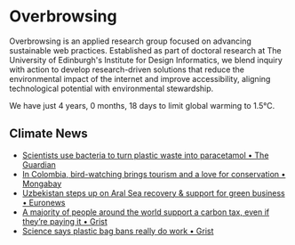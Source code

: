 # Overbrowsing

Overbrowsing is an applied research group focused on advancing sustainable web practices. Established as part of doctoral research at The University of Edinburgh's Institute for Design Informatics, we blend inquiry with action to develop research-driven solutions that reduce the environmental impact of the internet and improve accessibility, aligning technological potential with environmental stewardship.

<!-- clock-time -->
We have just 4 years, 0 months, 18 days to limit global warming to 1.5°C.
<!-- /clock-time -->

## Climate News
<!-- clock-news -->
- [Scientists use bacteria to turn plastic waste into paracetamol • The Guardian](https://www.theguardian.com/science/2025/jun/23/scientists-use-e-coli-bacteria-to-turn-plastic-waste-into-paracetamol-painkiller )
- [In Colombia, bird-watching brings tourism and a love for conservation • Mongabay](https://news.mongabay.com/2025/06/in-colombia-bird-watching-brings-tourism-and-a-love-for-conservation/ )
- [Uzbekistan steps up on Aral Sea recovery & support for green business • Euronews](https://www.euronews.com/green/2025/06/20/more-trees-more-tools-uzbekistan-steps-up-on-aral-sea-recovery-and-support-for-green-busin )
- [A majority of people around the world support a carbon tax, even if they’re paying it • Grist](https://grist.org/climate/a-majority-of-people-around-the-world-support-a-carbon-tax-even-if-theyre-paying-it/ )
- [Science says plastic bag bans really do work • Grist](https://grist.org/science/plastic-bag-ban-beach-cleanups-ocean-conservancy-study/ )
<!-- /clock-news -->
